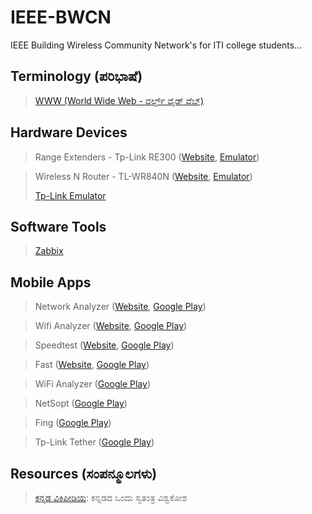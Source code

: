 # IEEE-BWCN
IEEE Building Wireless Community Network's for ITI college students...

## Terminology (ಪರಿಭಾಷೆ)

> [WWW (World Wide Web - ವರ್ಲ್ಡ್ ವೈಡ್ ವೆಬ್)](https://kn.wikipedia.org/wiki/%E0%B2%B5%E0%B2%B0%E0%B3%8D%E0%B2%B2%E0%B3%8D%E0%B2%A1%E0%B3%8D_%E0%B2%B5%E0%B3%88%E0%B2%A1%E0%B3%8D_%E0%B2%B5%E0%B3%86%E0%B2%AC%E0%B3%8D)

## Hardware Devices

> Range Extenders - Tp-Link RE300 ([Website](https://www.tp-link.com/in/home-networking/range-extender/re200/), [Emulator](https://emulator.tp-link.com/re300/index.html))

> Wireless N Router - TL-WR840N ([Website](https://www.tp-link.com/in/home-networking/wifi-router/tl-wr840n/), [Emulator](https://emulator.tp-link.com/Emulator_TL-WR840NV6_EU/index.htm))
>
> [Tp-Link Emulator](https://www.tp-link.com/in/support/emulator/)

## Software Tools

> [Zabbix](https://www.zabbix.com/)

## Mobile Apps

> Network Analyzer ([Website](https://technet.net/netanalyzer), [Google Play](https://play.google.com/store/apps/details?id=net.techet.netanalyzerlite.an))

> Wifi Analyzer ([Website](https://www.wifianalyzer.info/), [Google Play](https://play.google.com/store/apps/details?id=cz.webprovider.wifianalyzer))

> Speedtest ([Website](https://www.speedtest.net/), [Google Play](https://play.google.com/store/search?q=speedtest&c=apps))

> Fast ([Website](https://fast.com/), [Google Play](https://play.google.com/store/apps/details?id=com.netflix.Speedtest&hl=en&gl=US))

> WiFi Analyzer ([Google Play](https://play.google.com/store/apps/details?id=abdelrahman.wifianalyzerpro&pcampaignid=web_share))

> NetSopt ([Google Play](https://play.google.com/store/search?q=NetSpot&c=apps&hl=en&gl=US))

> Fing ([Google Play](https://play.google.com/store/apps/details?id=com.overlook.android.fing&hl=en&gl=US))

> Tp-Link Tether ([Google Play](https://play.google.com/store/apps/details?id=com.tplink.tether&hl=en&gl=US))

## Resources (ಸಂಪನ್ಮೂಲಗಳು)

> [ಕನ್ನಡ ವಿಕಿಪೀಡಿಯ](https://kn.wikipedia.org/wiki/%E0%B2%AE%E0%B3%81%E0%B2%96%E0%B3%8D%E0%B2%AF_%E0%B2%AA%E0%B3%81%E0%B2%9F): ಕನ್ನಡದ ಒಂದು ಸ್ವತಂತ್ರ ವಿಶ್ವಕೋಶ
